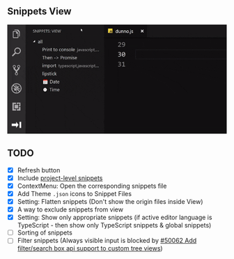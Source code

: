## Snippets View

![Demo](img/demo.gif)

## TODO

- [x] Refresh button
- [x] Include [project-level snippets](https://github.com/Microsoft/vscode/issues/8102#issuecomment-423476360)
- [x] ContextMenu: Open the corresponding snippets file
- [x] Add Theme `.json` icons to Snippet Files
- [x] Setting: Flatten snippets (Don't show the origin files inside View)
- [x] A way to exclude snippets from view
- [x] Setting: Show only appropriate snippets (if active editor language is TypeScript - then show only TypeScript snippets & global snippets)
- [ ] Sorting of snippets
- [ ] Filter snippets (Always visible input is blocked by [#50062 Add filter/search box api support to custom tree views](https://github.com/Microsoft/vscode/issues/50062))
